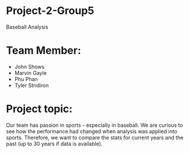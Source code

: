 # Project-2-Group5
Baseball Analysis
# Team Member:
* John Shows
* Marvin Gayle
* Phu Phan
* Tyler Stridiron
# Project topic:
Our team has passion in sports - especially in baseball. We are curious to see how the performance had changed when analysis was applied into sports. Therefore, we want to compare the stats for current years and the past (up to 30 years if data is available).
# 